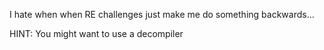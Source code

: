 I hate when when RE challenges just make me do something backwards...

HINT: You might want to use a decompiler
